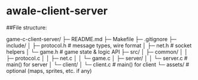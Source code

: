 # awale-client-server


##File structure:

game-c-client-server/
├─ README.md
├─ Makefile
├─ .gitignore
├─ include/
│  ├─ protocol.h        # message types, wire format
│  ├─ net.h             # socket helpers
│  └─ game.h            # game state & logic API
├─ src/
│  ├─ common/
│  │  ├─ protocol.c
│  │  ├─ net.c
│  │  └─ game.c
│  ├─ server/
│  │  └─ server.c       # main() for server
│  └─ client/
│     └─ client.c       # main() for client
└─ assets/              # optional (maps, sprites, etc. if any)
